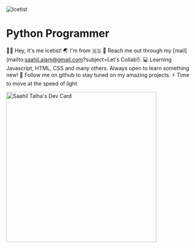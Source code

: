 ![Icetist](https://user-images.githubusercontent.com/96980054/209646931-503e64aa-e79a-43c4-b6ae-7b65f353798b.png)
# Python Programmer
👋🏼 Hey, it's me Icetist!
🌏 I'm from :bangladesh:
📧 Reach me out through my [mail](mailto:saahil.alam@gmail.com?subject=Let's Collab!).
💻 Learning Javascript, HTML, CSS and many others. Always open to learn something new!
📂 Follow me on github to stay tuned on my amazing projects.
⚡ Time to move at the speed of light

<a href="https://app.daily.dev/Icetist"><img src="https://api.daily.dev/devcards/778f3d62bbd347269b68e57b7897903e.png?r=7zk" width="400" alt="Saahil Talha's Dev Card"/></a>
